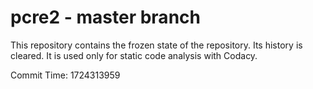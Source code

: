 # pcre2 - master branch

This repository contains the frozen state of the repository.
Its history is cleared. It is used only for static code
analysis with Codacy.

Commit Time: 1724313959